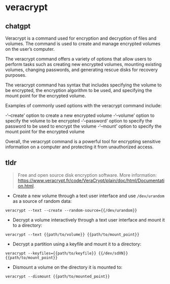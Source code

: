 # veracrypt 
## chatgpt 
Veracrypt is a command used for encryption and decryption of files and volumes. The command is used to create and manage encrypted volumes on the user’s computer. 

The veracrypt command offers a variety of options that allow users to perform tasks such as creating new encrypted volumes, mounting existing volumes, changing passwords, and generating rescue disks for recovery purposes.

The veracrypt command has syntax that includes specifying the volume to be encrypted, the encryption algorithm to be used, and specifying the mount point for the encrypted volume.

Examples of commonly used options with the veracrypt command include:

-‘–create’ option to create a new encrypted volume
-‘–volume’ option to specify the volume to be encrypted
-‘–password’ option to specify the password to be used to encrypt the volume
-‘–mount’ option to specify the mount point for the encrypted volume

Overall, the veracrypt command is a powerful tool for encrypting sensitive information on a computer and protecting it from unauthorized access. 

## tldr 
 
> Free and open source disk encryption software.
> More information: <https://www.veracrypt.fr/code/VeraCrypt/plain/doc/html/Documentation.html>.

- Create a new volume through a text user interface and use `/dev/urandom` as a source of random data:

`veracrypt --text --create --random-source={{/dev/urandom}}`

- Decrypt a volume interactively through a text user interface and mount it to a directory:

`veracrypt --text {{path/to/volume}} {{path/to/mount_point}}`

- Decrypt a partition using a keyfile and mount it to a directory:

`veracrypt --keyfiles={{path/to/keyfile}} {{/dev/sdXN}} {{path/to/mount_point}}`

- Dismount a volume on the directory it is mounted to:

`veracrypt --dismount {{path/to/mounted_point}}`
